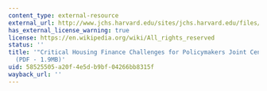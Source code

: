 ```yaml
---
content_type: external-resource
external_url: http://www.jchs.harvard.edu/sites/jchs.harvard.edu/files/w12-2_herbert_belsky_apgar.pdf
has_external_license_warning: true
license: https://en.wikipedia.org/wiki/All_rights_reserved
status: ''
title: '"Critical Housing Finance Challenges for Policymakers Joint Center for Housing."
  (PDF - 1.9MB)'
uid: 58525505-a20f-4e5d-b9bf-04266bb8315f
wayback_url: ''
---
```

